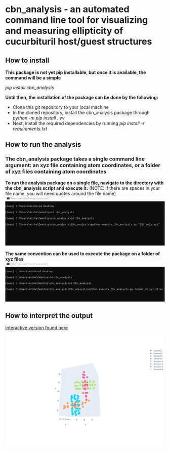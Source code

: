 # cbn_analysis - an automated command line tool for visualizing and measuring ellipticity of cucurbituril host/guest structures

## How to install
**This package is not yet pip installable, but once it is available, the command will be a simple**

_pip install cbn_analysis_

**Until then, the installation of the package can be done by the following:**
* Clone this git repository to your local machine
* In the cloned repository, install the cbn_analysis package through _python -m pip install . vv_ 
* Next, install the required dependencies by running _pip install -r requirements.txt_

## How to run the analysis
### The cbn_analysis package takes a single command line argument: an xyz file containing atom coordinates, or a folder of xyz files containing atom coordinates

**To run the analysis package on a single file, navigate to the directory with the cbn_analysis script and execute it:**
(NOTE: if there are spaces in your file name, you will need quotes around the file name)
![](images/single_file.png)


**The same convention can be used to execute the package on a folder of xyz files**
![](images/folder_test.png)



## How to interpret the output

[Interactive version found here](https://plotly.com/~Mshavlik/63/)

![](images/testing_cbn_interactive.png)

